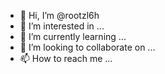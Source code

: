 - 👋 Hi, I’m @rootzl6h
- 👀 I’m interested in ...
- 🌱 I’m currently learning ...
- 💞️ I’m looking to collaborate on ...
- 📫 How to reach me ...

<!---
rootzl6h/rootzl6h is a ✨ special ✨ repository because its `README.md` (this file) appears on your GitHub profile.
You can click the Preview link to take a look at your changes.
--->

